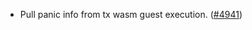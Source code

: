 - Pull panic info from tx wasm guest execution.
  ([\#4941](https://github.com/namada-net/namada/pull/4941))